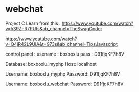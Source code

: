 # webchat
 
Project C
Learn from this : https://www.youtube.com/watch?v=h39ZhR7PUts&ab_channel=TheSwagCoder

https://www.youtube.com/watch?v=Q4jR42L9UlA&t=973s&ab_channel=TipsJavascript

control panel :
usename : boxboxlu
pass : D91fjqKF7h8V

Database:	boxboxlu_myphp
Host:	localhost

Username:	boxboxlu_myphp
Password:	D91fjqKF7h8V

Username:	boxboxlu_webchat
Password:	D91fjqKF7h8V